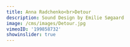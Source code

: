 ```yaml
---
title: Anna Radchenko<br>Detour
description: Sound Design by Emilie Søgaard
image: /cms/images/Detour.jpg
vimeoID: '199858732'
showinslider: true
---
```


